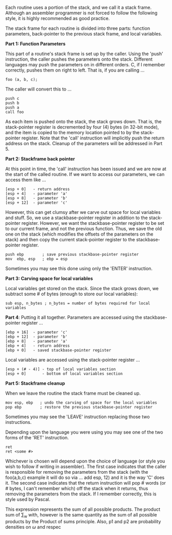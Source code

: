 Each routine uses a portion of the stack, and we call it a stack frame. Although an assembler programmer is not forced to follow the following style, it is highly recommended as good practice.

The stack frame for each routine is divided into three parts: function parameters, back-pointer to the previous stack frame, and local variables.

**Part 1: Function Parameters**

This part of a routine's stack frame is set up by the caller. Using the 'push' instruction, the caller pushes the parameters onto the stack. Different languages may push the parameters on in different orders. C, if I remember correctly, pushes them on right to left. That is, if you are calling ...

```
foo (a, b, c);
```

The caller will convert this to ...

```
push c
push b
push a
call foo
```

As each item is pushed onto the stack, the stack grows down. That is, the stack-pointer register is decremented by four (4) bytes (in 32-bit mode), and the item is copied to the memory location pointed to by the stack-pointer register. Note that the 'call' instruction will implicitly push the return address on the stack. Cleanup of the parameters will be addressed in Part 5.

**Part 2: Stackframe back pointer**

At this point in time, the 'call' instruction has been issued and we are now at the start of the called routine. If we want to access our parameters, we can access them like ...

```
[esp + 0]   - return address
[esp + 4]   - parameter 'a'
[esp + 8]   - parameter 'b'
[esp + 12]  - parameter 'c'
```

However, this can get clumsy after we carve out space for local variables and stuff. So, we use a stackbase-pointer register in addition to the stack-pointer register. However, we want the stackbase-pointer register to be set to our current frame, and not the previous function. Thus, we save the old one on the stack (which modifies the offsets of the parameters on the stack) and then copy the current stack-pointer register to the stackbase-pointer register.

```
push ebp        ; save previous stackbase-pointer register
mov  ebp, esp   ; ebp = esp
```

Sometimes you may see this done using only the 'ENTER' instruction.

**Part 3: Carving space for local variables**

Local variables get stored on the stack. Since the stack grows down, we subtract some # of bytes (enough to store our local variables):

`sub esp, n_bytes ; n_bytes = number of bytes required for local variables`

**Part 4**: Putting it all together. Parameters are accessed using the stackbase-pointer register ...

```
[ebp + 16]  - parameter 'c'
[ebp + 12]  - parameter 'b'
[ebp + 8]   - parameter 'a'
[ebp + 4]   - return address
[ebp + 0]   - saved stackbase-pointer register
```

Local variables are accessed using the stack-pointer register ...

```
[esp + (# - 4)] - top of local variables section
[esp + 0]       - bottom of local variables section
```

**Part 5: Stackframe cleanup**

When we leave the routine the stack frame must be cleaned up.

```
mov esp, ebp   ; undo the carving of space for the local variables
pop ebp        ; restore the previous stackbase-pointer register
```

Sometimes you may see the 'LEAVE' instruction replacing those two instructions.

Depending upon the language you were using you may see one of the two forms of the 'RET' instruction.

```
ret
ret <some #>
```

Whichever is chosen will depend upon the choice of language (or style you wish to follow if writing in assembler). The first case indicates that the caller is responsible for removing the parameters from the stack (with the foo(a,b,c) example it will do so via ... add esp, 12) and it is the way 'C' does it. The second case indicates that the return instruction will pop # words (or # bytes, I can't remember which) off the stack when it returns, thus removing the parameters from the stack. If I remember correctly, this is style used by Pascal.

This expression represents the sum of all possible products. The product sum of $\sum$<sub>w</sub> with, however is the same quantity as the sum of all possible products by the Product of sums principle. Also, p1 and p2 are probability densities on $\omega$ and respec